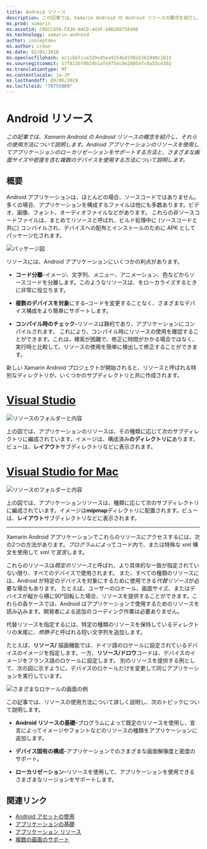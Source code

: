 ```yaml
---
title: Android リソース
description: この記事では、Xamarin Android の Android リソースの概念を紹介し、それらの使用方法について説明します。 Android アプリケーションのリソースを使用してアプリケーションのローカリゼーションをサポートする方法と、さまざまな画面サイズや密度を含む複数のデバイスを使用する方法について説明します。
ms.prod: xamarin
ms.assetid: C0DCC856-FA36-04CD-443F-68D26075649E
ms.technology: xamarin-android
author: conceptdev
ms.author: crdun
ms.date: 02/01/2018
ms.openlocfilehash: ec1cb6fcce320ed5ea9154b42d0a5361940c1015
ms.sourcegitcommit: 57f815bf0024b1afe9754c0e28054fc0a53ce302
ms.translationtype: MT
ms.contentlocale: ja-JP
ms.lasthandoff: 09/06/2019
ms.locfileid: "70755009"
---
```

# <a name="android-resources"></a>Android リソース

_この記事では、Xamarin Android の Android リソースの概念を紹介し、それらの使用方法について説明します。Android アプリケーションのリソースを使用してアプリケーションのローカリゼーションをサポートする方法と、さまざまな画面サイズや密度を含む複数のデバイスを使用する方法について説明します。_

## <a name="overview"></a>概要

Android アプリケーションは、ほとんどの場合、ソースコードではありません。 多くの場合、アプリケーションを構成するファイルは他にも多数あります。ビデオ、画像、フォント、オーディオファイルなどがあります。 これらの非ソースコードファイルは、まとめてリソースと呼ばれ、ビルド処理中に (ソースコードと共に) コンパイルされ、デバイスへの配布とインストールのために APK としてパッケージ化されます。

![パッケージ図](images/packaging-diagram.png)

リソースには、Android アプリケーションにいくつかの利点があります。

- **コード分離**&ndash;イメージ、文字列、メニュー、アニメーション、色などからソースコードを分離します。このようなリソースは、をローカライズするときに非常に役立ちます。

- **複数のデバイスを対象**にする&ndash;コードを変更することなく、さまざまなデバイス構成をより簡単にサポートします。

- **コンパイル時のチェック**&ndash;リソースは静的であり、アプリケーションにコンパイルされます。 これにより、コンパイル時にリソースの使用を確認することができます。これは、検索が困難で、修正に時間がかかる場合ではなく、実行時と比較して、リソースの使用を簡単に検出して修正することができます。

新しい Xamarin Android プロジェクトが開始されると、リソースと呼ばれる特別なディレクトリが、いくつかのサブディレクトリと共に作成されます。

# <a name="visual-studiotabwindows"></a>[Visual Studio](#tab/windows)

![リソースのフォルダーと内容](images/resources-folder-vs.png)

上の図では、アプリケーションのリソースは、その種類に応じて次のサブディレクトリに編成されています。イメージは、構成済み**のディレクトリに**あります。ビューは、**レイアウト**サブディレクトリなどに表示されます。

# <a name="visual-studio-for-mactabmacos"></a>[Visual Studio for Mac](#tab/macos)

![リソースのフォルダーと内容](images/resources-folder-xs.png)

上の図では、アプリケーションリソースは、種類に応じて次のサブディレクトリに編成されています。イメージは**mipmap**ディレクトリに配置されます。ビューは、**レイアウト**サブディレクトリなどに表示されます。

-----

Xamarin Android アプリケーションでこれらのリソースにアクセスするには、次の2つの方法があります。*プログラムによっ*てコード内で、または特殊な xml 構文を使用して xml で*宣言*します。

これらのリソースは*既定のリソース*と呼ばれ、より具体的な一致が指定されていない限り、すべてのデバイスで使用されます。 また、すべての種類のリソースには、Android が特定のデバイスを対象にするために使用できる*代替リソース*が必要な場合もあります。 たとえば、ユーザーのロケール、画面サイズ、またはデバイスが縦から横に90°回転した場合、リソースを提供することができます。これらの各ケースでは、Android はアプリケーションで使用するためのリソースを読み込みます。開発者による追加のコーディング作業は必要ありません。

代替リソースを指定するには、特定の種類のリソースを保持しているディレクトリの末尾に、*修飾子*と呼ばれる短い文字列を追加します。

たとえば、**リソース/** 描画機能では、ドイツ語のロケールに設定されているデバイスのイメージを指定します。一方、**リソース/ドロウ**コードは、デバイスのイメージをフランス語のロケールに設定します。 別のリソースを提供する例として、次の図に示すように、デバイスのロケールだけを変更して同じアプリケーションを実行しています。

![さまざまなロケールの画面の例](images/localized-screenshots.png)

この記事では、リソースの使用方法について詳しく説明し、次のトピックについて説明します。

- **Android リソースの基礎**&ndash;プログラムによって既定のリソースを使用し、宣言によってイメージやフォントなどのリソースの種類をアプリケーションに追加します。

- **デバイス固有の構成**&ndash;アプリケーションでのさまざまな画面解像度と密度のサポート。

- **ローカリゼーション**&ndash;リソースを使用して、アプリケーションを使用できるさまざまなリージョンをサポートします。

## <a name="related-links"></a>関連リンク

- [Android アセットの使用](~/android/app-fundamentals/resources-in-android/android-assets.md)
- [アプリケーションの基礎](https://developer.android.com/guide/topics/fundamentals.html)
- [アプリケーション リソース](https://developer.android.com/guide/topics/resources/index.html)
- [複数の画面のサポート](https://developer.android.com/guide/practices/screens_support.html)
